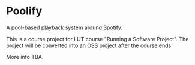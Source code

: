 # Poolify

A pool-based playback system around Spotify.

This is a course project for LUT course "Running a Software Project". The project will be
converted into an OSS project after the course ends.

More info TBA.